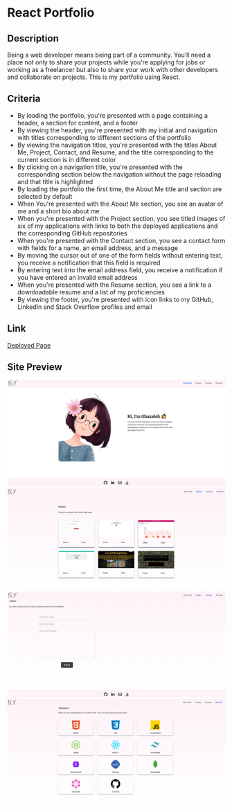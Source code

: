 # React Portfolio

## Description
Being a web developer means being part of a community. You’ll need a place not only to share your projects while you're applying for jobs or working as a freelancer but also to share your work with other developers and collaborate on projects.
This is my portfolio using React. 

## Criteria
* By loading the portfolio, you're presented with a page containing a header, a section for content, and a footer
* By viewing the header, you're presented with my initial and navigation with titles corresponding to different sections of the portfolio
* By viewing the navigation titles, you're presented with the titles About Me, Project, Contact, and Resume, and the title corresponding to the current section is in different color
* By clicking on a navigation title, you're presented with the corresponding section below the navigation without the page reloading and that title is highlighted
* By loading the portfolio the first time, the About Me title and section are selected by default
* When You're presented with the About Me section, you see an avatar of me and a short bio about me
* When you're presented with the Project section, you see titled images of six of my applications with links to both the deployed applications and the corresponding GitHub repositories
* When you're presented with the Contact section, you see a contact form with fields for a name, an email address, and a message
* By moving the cursor out of one of the form fields without entering text, you receive a notification that this field is required
* By entering text into the email address field, you receive a notification if you have entered an invalid email address
* When you're presented with the Resume section, you see a link to a downloadable resume and a list of my proficiencies
* By viewing the footer, you're presented with icon links to my GitHub, LinkedIn and Stack Overflow profiles and email

## Link
[Deployed Page](https://ghazaleh-j.github.io/React-Portfolio/)

## Site Preview
![alt text](./src/components/assets/screenshots/1.png)
![alt text](./src/components/assets/screenshots/2.png)
![alt text](./src/components/assets/screenshots/3.png)
![alt text](./src/components/assets/screenshots/4.png)
